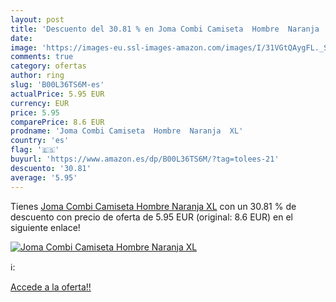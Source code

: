 ```yaml
---
layout: post
title: 'Descuento del 30.81 % en Joma Combi Camiseta  Hombre  Naranja  XL'
date: 
image: 'https://images-eu.ssl-images-amazon.com/images/I/31VGtQAygFL._SL200_.jpg'
comments: true
category: ofertas
author: ring
slug: 'B00L36TS6M-es'
actualPrice: 5.95 EUR
currency: EUR
price: 5.95
comparePrice: 8.6 EUR
prodname: 'Joma Combi Camiseta  Hombre  Naranja  XL'
country: 'es'
flag: '🇪🇸'
buyurl: 'https://www.amazon.es/dp/B00L36TS6M/?tag=tolees-21'
descuento: '30.81'
average: '5.95'
---
```


Tienes [Joma Combi Camiseta  Hombre  Naranja  XL](https://www.amazon.es/dp/B00L36TS6M/?tag=tolees-21) con un 30.81 % de descuento con precio de oferta de 5.95 EUR (original: 8.6 EUR) en el siguiente enlace!

[![Joma Combi Camiseta  Hombre  Naranja  XL](https://images-eu.ssl-images-amazon.com/images/I/31VGtQAygFL._SL200_.jpg)](https://www.amazon.es/dp/B00L36TS6M/?tag=tolees-21)

ℹ️:


[Accede a la oferta!!](https://www.amazon.es/dp/B00L36TS6M/?tag=tolees-21)
